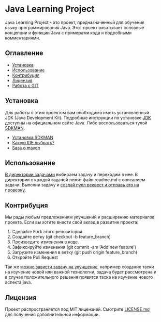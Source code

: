# Java Learning Project

Java Learning Project - это проект, предназначенный для обучения языку программирования Java. Этот проект охватывает основные концепции и функции Java с примерами кода и подробными комментариями.

## Оглавление

- [Установка](#установка)
- [Использование](#использование)
- [Контрибуция](#контрибуция)
- [Лицензия](#лицензия)
- [Работа с GIT](doc/git/README.md)

## Установка

Для работы с этим проектом вам необходимо иметь установленный JDK (Java Development Kit). Подробные инструкции по установке [JDK](https://java.com/en/download/) доступны на официальном сайте Java.
Либо воспользоваться тулой [SDKMAN](https://sdkman.io/). 
- [Установка SDKMAN](https://sdkman.io/install)
- [Какую IDE выбрать?](doc/ide/README.md)
- [База о maven](doc/maven/README.md)

## Использование
[В директории задачами](src/main/java/org/javaeducation/tasks) выбираем задачу и переходим в нее. В 
директории с каждой задачей лежит файл readme.md с описанием задачи. Выполни задачу и [создай пулл реквест
и отправь его на проверку](doc/git/README.md).

## Контрибуция

Мы рады любым предложениям улучшений и расширению материалов проекта. Если вы хотите внести свой вклад в развитие проекта:
1. Сделайте Fork этого репозитория.
2. Создайте ветку (git checkout -b feature_branch)
3. Произведите изменения в коде.
4. Зафиксируйте изменения (git commit -am 'Add new feature')
5. Загрузите изменения в ветку (git push origin feature_branch)
6. Откройте Pull Request

Так же [можно зависти задачу на улучшение](https://github.com/jegius/javascript-edu/issues), например создание таски на изучение новой или важной технологии,
задача будет рассмотрена и в случае положительного решения появится таска на изучение нового аспекта java.

## Лицензия

Проект распространяется под MIT лицензией. Смотрите [LICENSE.md](LICENSE.md) для получения дополнительной информации.